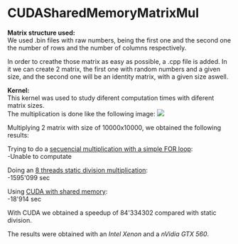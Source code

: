 # CUDASharedMemoryMatrixMul

<b>Matrix structure used:</b><br>
We used .bin files with raw numbers, being the first one and the second one the number
of rows and the number of columns respectively.

In order to creathe those matrix as easy as possible, a .cpp file is added. In it we can
create 2 matrix, the first one with random numbers and a given size, and the second
one will be an identity matrix, with a given size aswell.


<b>Kernel:</b><br>
This kernel was used to study diferent computation times with diferent matrix sizes.<br>
The multiplication is done like the following image:
<img src="https://s3.amazonaws.com/i.seelio.com/6f/fd/6ffd44cf043d8c0e80e4652da28bffb6ae1e.png">

Multiplying 2 matrix with size of 10000x10000, we obtained the following results:

Trying to do a <u>secuencial multiplication with a simple FOR loop</u>:<br>
  -Unable to computate
  
Doing an <u>8 threads static division multiplication</u>:<br>
  -1595'099 sec

Using <u>CUDA with shared memory</u>:<br>
  -18'914 sec
  
With CUDA we obtained a speedup of 84'334302 compared with static division.

The results were obtained with an <i>Intel Xenon</i> and a <i>nVidia GTX 560</i>.
